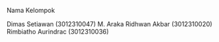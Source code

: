 Nama Kelompok

Dimas Setiawan (3012310047)
M. Araka Ridhwan Akbar (3012310020)
Rimbiatho Aurindrac (3012310036)

